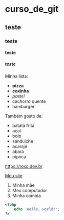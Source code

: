 # curso_de_git
## teste
### teste
#### teste
##### teste

Minha lista:
- **pizza**
- __coxinha__
- *pastel*
- cachorro quente
- hamburger

Também gosto de:
* batata frita
* açaí
* bolo
* sanduíche
* acarajé
* abará
* pipoca

https://roxo.dev.br

[Meu site](https://roxo.dev.br)

1. Minha mãe
2. Meu computador
3. Minha comida

~~~php
<?php
    echo 'Hello, world!';
?>
~~~